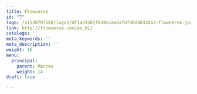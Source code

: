 ```yaml
---
title: Flowserve
id: "7"
logo: /v1530797588/logos/df1ad1581f8d8ccae6afdf48d40326b3-flowserve.jpg
link: http://flowserve.com/es_XL/
catalogo: ''
meta_keywords: ''
meta_description: ''
weight: 16
menu:
  principal:
    parent: Marcas
    weight: 14
draft: true

---
```

